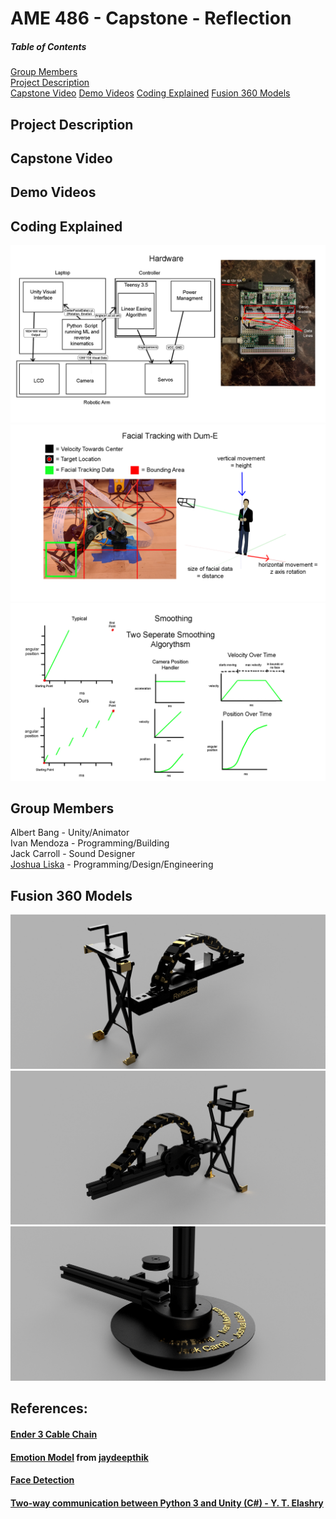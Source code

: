 # AME 486 - Capstone - Reflection

##### Table of Contents  
[Group Members](#Group-Members)  
[Project Description](#Project-Description)  
[Capstone Video](#Capstone-Video)
[Demo Videos](#Demo-Videos)
[Coding Explained](#Coding-Explained)
[Fusion 360 Models](#Fusion-360-Models)  

## Project Description

## Capstone Video

## Demo Videos

## Coding Explained
![alt text](https://github.com/jjliska/capstone/blob/main/Media/Hardware.png)  
![alt text](https://github.com/jjliska/capstone/blob/main/Media/FacialTracking.png)  
![alt text](https://github.com/jjliska/capstone/blob/main/Media/SmoothingAlgorythms.png)  

## Group Members
Albert Bang - Unity/Animator  
Ivan Mendoza - Programming/Building  
Jack Carroll - Sound Designer  
[Joshua Liska](https://www.linkedin.com/in/joshua-liska-34a4b77b/) - Programming/Design/Engineering

## Fusion 360 Models
![alt text](https://github.com/jjliska/capstone/blob/main/Media/Reflections2v63.png)
![alt text](https://github.com/jjliska/capstone/blob/main/Media/Reflections2v63_1.png)
![alt text](https://github.com/jjliska/capstone/blob/main/Media/Reflections2v63_2.png)

## References:
#### [Ender 3 Cable Chain](https://www.thingiverse.com/thing:2920060)
#### [Emotion Model](https://drive.google.com/file/d/1192YC8mYKaCbCoACP8hTfr9PCMC2iN30/view?usp=sharing) from [jaydeepthik](https://github.com/jaydeepthik)
#### [Face Detection](https://realpython.com/face-detection-in-python-using-a-webcam/)
#### [Two-way communication between Python 3 and Unity (C#) - Y. T. Elashry](https://github.com/Siliconifier/Python-Unity-Socket-Communication.git)
